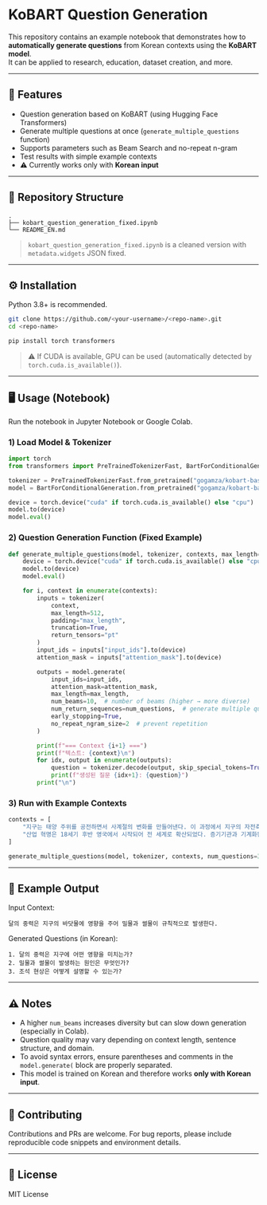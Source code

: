 # KoBART Question Generation

This repository contains an example notebook that demonstrates how to **automatically generate questions** from Korean contexts using the **KoBART model**.  
It can be applied to research, education, dataset creation, and more.

---

## 🚀 Features
- Question generation based on KoBART (using Hugging Face Transformers)
- Generate multiple questions at once (`generate_multiple_questions` function)
- Supports parameters such as Beam Search and no-repeat n-gram
- Test results with simple example contexts
- ⚠️ Currently works only with **Korean input**

---

## 📂 Repository Structure
```
.
├── kobart_question_generation_fixed.ipynb
└── README_EN.md
```
> `kobart_question_generation_fixed.ipynb` is a cleaned version with `metadata.widgets` JSON fixed.

---

## ⚙️ Installation

Python 3.8+ is recommended.

```bash
git clone https://github.com/<your-username>/<repo-name>.git
cd <repo-name>

pip install torch transformers
```
> ⚠️ If CUDA is available, GPU can be used (automatically detected by `torch.cuda.is_available()`).

---

## 🖥️ Usage (Notebook)

Run the notebook in Jupyter Notebook or Google Colab.

### 1) Load Model & Tokenizer
```python
import torch
from transformers import PreTrainedTokenizerFast, BartForConditionalGeneration

tokenizer = PreTrainedTokenizerFast.from_pretrained("gogamza/kobart-base-v1")
model = BartForConditionalGeneration.from_pretrained("gogamza/kobart-base-v1")

device = torch.device("cuda" if torch.cuda.is_available() else "cpu")
model.to(device)
model.eval()
```

### 2) Question Generation Function (Fixed Example)
```python
def generate_multiple_questions(model, tokenizer, contexts, max_length=64, num_questions=3):
    device = torch.device("cuda" if torch.cuda.is_available() else "cpu")
    model.to(device)
    model.eval()

    for i, context in enumerate(contexts):
        inputs = tokenizer(
            context,
            max_length=512,
            padding="max_length",
            truncation=True,
            return_tensors="pt"
        )
        input_ids = inputs["input_ids"].to(device)
        attention_mask = inputs["attention_mask"].to(device)

        outputs = model.generate(
            input_ids=input_ids,
            attention_mask=attention_mask,
            max_length=max_length,
            num_beams=10,  # number of beams (higher → more diverse)
            num_return_sequences=num_questions,  # generate multiple questions
            early_stopping=True,
            no_repeat_ngram_size=2  # prevent repetition
        )

        print(f"=== Context {i+1} ===")
        print(f"텍스트: {context}\n")
        for idx, output in enumerate(outputs):
            question = tokenizer.decode(output, skip_special_tokens=True)
            print(f"생성된 질문 {idx+1}: {question}")
        print("\n")
```

### 3) Run with Example Contexts
```python
contexts = [
    "지구는 태양 주위를 공전하면서 사계절의 변화를 만들어낸다. 이 과정에서 지구의 자전축이 기울어져 있기 때문에 각 지역은 계절마다 다른 기온과 기후를 경험하게 된다.",
    "산업 혁명은 18세기 후반 영국에서 시작되어 전 세계로 확산되었다. 증기기관과 기계화된 생산 방식은 사회 구조와 경제 체제를 근본적으로 바꾸어 놓았다."
]

generate_multiple_questions(model, tokenizer, contexts, num_questions=3)
```

---

## 📝 Example Output
Input Context:
```
달의 중력은 지구의 바닷물에 영향을 주어 밀물과 썰물이 규칙적으로 발생한다.
```

Generated Questions (in Korean):
```
1. 달의 중력은 지구에 어떤 영향을 미치는가?
2. 밀물과 썰물이 발생하는 원인은 무엇인가?
3. 조석 현상은 어떻게 설명할 수 있는가?
```

---

## ⚠️ Notes
- A higher `num_beams` increases diversity but can slow down generation (especially in Colab).
- Question quality may vary depending on context length, sentence structure, and domain.
- To avoid syntax errors, ensure parentheses and comments in the `model.generate(` block are properly separated.
- This model is trained on Korean and therefore works **only with Korean input**.

---

## 🤝 Contributing
Contributions and PRs are welcome. For bug reports, please include reproducible code snippets and environment details.

---

## 📜 License
MIT License
